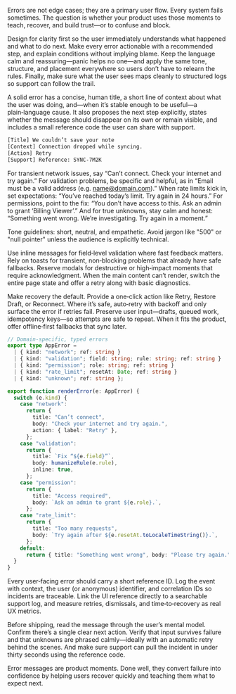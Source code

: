 
Errors are not edge cases; they are a primary user flow. Every system fails sometimes. The question is whether your product uses those moments to teach, recover, and build trust—or to confuse and block.

Design for clarity first so the user immediately understands what happened and what to do next. Make every error actionable with a recommended step, and explain conditions without implying blame. Keep the language calm and reassuring—panic helps no one—and apply the same tone, structure, and placement everywhere so users don’t have to relearn the rules. Finally, make sure what the user sees maps cleanly to structured logs so support can follow the trail.

A solid error has a concise, human title, a short line of context about what the user was doing, and—when it’s stable enough to be useful—a plain‑language cause. It also proposes the next step explicitly, states whether the message should disappear on its own or remain visible, and includes a small reference code the user can share with support.

```txt
[Title] We couldn’t save your note
[Context] Connection dropped while syncing.
[Action] Retry
[Support] Reference: SYNC-7M2K
```

For transient network issues, say “Can’t connect. Check your internet and try again.” For validation problems, be specific and helpful, as in “Email must be a valid address (e.g. name@domain.com).” When rate limits kick in, set expectations: “You’ve reached today’s limit. Try again in 24 hours.” For permissions, point to the fix: “You don’t have access to this. Ask an admin to grant ‘Billing Viewer’.” And for true unknowns, stay calm and honest: “Something went wrong. We’re investigating. Try again in a moment.”

Tone guidelines: short, neutral, and empathetic. Avoid jargon like "500" or "null pointer" unless the audience is explicitly technical.

Use inline messages for field‑level validation where fast feedback matters. Rely on toasts for transient, non‑blocking problems that already have safe fallbacks. Reserve modals for destructive or high‑impact moments that require acknowledgment. When the main content can’t render, switch the entire page state and offer a retry along with basic diagnostics.

Make recovery the default. Provide a one‑click action like Retry, Restore Draft, or Reconnect. Where it’s safe, auto‑retry with backoff and only surface the error if retries fail. Preserve user input—drafts, queued work, idempotency keys—so attempts are safe to repeat. When it fits the product, offer offline‑first fallbacks that sync later.

```ts
// Domain-specific, typed errors
export type AppError =
  | { kind: "network"; ref: string }
  | { kind: "validation"; field: string; rule: string; ref: string }
  | { kind: "permission"; role: string; ref: string }
  | { kind: "rate_limit"; resetAt: Date; ref: string }
  | { kind: "unknown"; ref: string };

export function renderError(e: AppError) {
  switch (e.kind) {
    case "network":
      return {
        title: "Can’t connect",
        body: "Check your internet and try again.",
        action: { label: "Retry" },
      };
    case "validation":
      return {
        title: `Fix “${e.field}”`,
        body: humanizeRule(e.rule),
        inline: true,
      };
    case "permission":
      return {
        title: "Access required",
        body: `Ask an admin to grant ${e.role}.`,
      };
    case "rate_limit":
      return {
        title: "Too many requests",
        body: `Try again after ${e.resetAt.toLocaleTimeString()}.`,
      };
    default:
      return { title: "Something went wrong", body: "Please try again." };
  }
}
```

Every user‑facing error should carry a short reference ID. Log the event with context, the user (or anonymous) identifier, and correlation IDs so incidents are traceable. Link the UI reference directly to a searchable support log, and measure retries, dismissals, and time‑to‑recovery as real UX metrics.

Before shipping, read the message through the user’s mental model. Confirm there’s a single clear next action. Verify that input survives failure and that unknowns are phrased calmly—ideally with an automatic retry behind the scenes. And make sure support can pull the incident in under thirty seconds using the reference code.

Error messages are product moments. Done well, they convert failure into confidence by helping users recover quickly and teaching them what to expect next.
